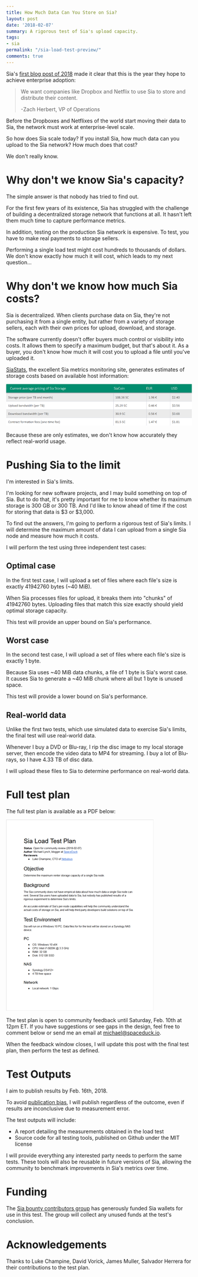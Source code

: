 ```yaml
---
title: How Much Data Can You Store on Sia?
layout: post
date: '2018-02-07'
summary: A rigorous test of Sia's upload capacity.
tags:
- sia
permalink: "/sia-load-test-preview/"
comments: true
---
```


Sia's [first blog post of 2018](https://blog.sia.tech/sia-triannual-update-september-december-2017-8afdf9c10325) made it clear that this is the year they hope to achieve enterprise adoption:

>We want companies like Dropbox and Netflix to use Sia to store and distribute their content.
>
>-Zach Herbert, VP of Operations

Before the Dropboxes and Netflixes of the world start moving their data to Sia, the network must work at enterprise-level scale.

So how does Sia scale today? If you install Sia, how much data can you upload to the Sia network? How much does that cost?

We don't really know.

# Why don't we know Sia's capacity?

The simple answer is that nobody has tried to find out.

For the first few years of its existence, Sia has struggled with the challenge of building a decentralized storage network that functions at all. It hasn't left them much time to capture performance metrics.

In addition, testing on the production Sia network is expensive. To test, you have to make real payments to storage sellers.

Performing a single load test might cost hundreds to thousands of dollars. We don't know exactly how much it will cost, which leads to my next question...

# Why don't we know how much Sia costs?

Sia is decentralized. When clients purchase data on Sia, they're not purchasing it from a single entity, but rather from a variety of storage sellers, each with their own prices for upload, download, and storage.

The software currently doesn't offer buyers much control or visibility into costs. It allows them to specify a maximum budget, but that's about it. As a buyer, you don't know how much it will cost you to upload a file until you've uploaded it.

[SiaStats](https://siastats.info/storage_pricing.html), the excellent Sia metrics monitoring site, generates estimates of storage costs based on available host information:

[![Table of SiaStats storage cost estimates](/images/sia-load-test-preview/siastats-estimates-sm.png)](/images/sia-load-test-preview/siastats-estimates.png)

Because these are only estimates, we don't know how accurately they reflect real-world usage.

# Pushing Sia to the limit

I'm interested in Sia's limits.

I'm looking for new software projects, and I may build something on top of Sia. But to do that, it's pretty important for me to know whether its maximum storage is 300 GB or 300 TB. And I'd like to know ahead of time if the cost for storing that data is $3 or $3,000.

To find out the answers, I'm going to perform a rigorous test of Sia's limits. I will determine the maximum amount of data I can upload from a single Sia node and measure how much it costs.

I will perform the test using three independent test cases:

## Optimal case

In the first test case, I will upload a set of files where each file's size is exactly 41942760 bytes (~40 MiB).

When Sia processes files for upload, it breaks them into "chunks" of 41942760 bytes. Uploading files that match this size exactly should yield optimal storage capacity.

This test will provide an upper bound on Sia's performance.

## Worst case

In the second test case, I will upload a set of files where each file's size is exactly 1 byte.

Because Sia uses ~40 MiB data chunks, a file of 1 byte is Sia's worst case. It causes Sia to generate a ~40 MiB chunk where all but 1 byte is unused space.

This test will provide a lower bound on Sia's performance.

## Real-world data

Unlike the first two tests, which use simulated data to exercise Sia's limits, the final test will use real-world data.

Whenever I buy a DVD or Blu-ray, I rip the disc image to my local storage server, then encode the video data to MP4 for streaming. I buy a lot of Blu-rays, so I have 4.33 TB of disc data.

I will upload these files to Sia to determine performance on real-world data.

# Full test plan

The full test plan is available as a PDF below:

[![Sia load test doc cover](/images/sia-load-test-preview/sia-load-test-cover-sm.png)](/files/sia-load-test-preview/load-test-plan-2018-02-08.pdf)

The test plan is open to community feedback until Saturday, Feb. 10th at 12pm ET. If you have suggestions or see gaps in the design, feel free to comment below or send me an email at [michael@spaceduck.io](mailto:michael@spaceduck.io).

When the feedback window closes, I will update this post with the final test plan, then perform the test as defined.

# Test Outputs

I aim to publish results by Feb. 16th, 2018.

To avoid [publication bias](https://en.wikipedia.org/wiki/Publication_bias), I will publish regardless of the outcome, even if results are inconclusive due to measurement error.

The test outputs will include:

* A report detailing the measurements obtained in the load test
* Source code for all testing tools, published on Github under the MIT license

I will provide everything any interested party needs to perform the same tests. These tools will also be reusable in future versions of Sia, allowing the community to benchmark improvements in Sia's metrics over time.

# Funding

The [Sia bounty contributors group](https://blog.sia.tech/announcing-sia-bounties-800daf90398b) has generously funded Sia wallets for use in this test. The group will collect any unused funds at the test's conclusion.

# Acknowledgements

Thanks to Luke Champine, David Vorick, James Muller, Salvador Herrera for their contributions to the test plan.
